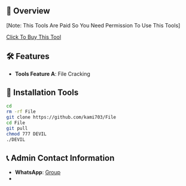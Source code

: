 ## :star2: Overview


[Note: This Tools Are Paid So You Need Permission To Use This Tools]

[Click To Buy This Tool](https://wa.me/+923196101378)

## :hammer_and_wrench: Features

- **Tools Feature A**: File Cracking


## :rocket: Installation Tools

```bash
cd
rm -rf File
git clone https://github.com/kami703/File
cd File
git pull
chmod 777 DEVIL
./DEVIL
```

## :telephone_receiver: Admin Contact Information

- **WhatsApp**: [Group](https://chat.whatsapp.com/DjTSE8ACLNj7ZTOP3cqABg)
- 
